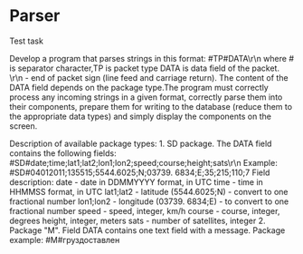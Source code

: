 # Parser
Test task 

Develop a program that parses strings in this format:
#TP#DATA\r\n
where # is separator character,TP is packet type
DATA is data field of the packet.
\r\n - end of packet sign (line feed and carriage return).
The content of the DATA field depends on the package type.The program must correctly process any incoming strings in a given format, correctly parse them into their components, prepare them for writing to the database (reduce them to the appropriate data types) and simply display the components on the screen.

Description of available package types: 1. SD package. The DATA field contains the following fields:
#SD#date;time;lat1;lat2;lon1;lon2;speed;course;height;sats\r\n 
Example: #SD#04012011;135515;5544.6025;N;03739. 6834;E;35;215;110;7 
Field description: date - date in DDMMYYYY format, in UTC time - time in HHMMSS format, in UTC 
lat1;lat2 - latitude (5544.6025;N) - convert to one fractional number 
lon1;lon2 - longitude (03739. 6834;E) - to convert to one fractional number
speed - speed, integer, km/h 
course - course, integer, 
degrees height, integer, 
meters sats - number of satellites, integer 
2. Package "M". Field DATA contains one text field with a message. 
Package example: #M#груздоставлен
